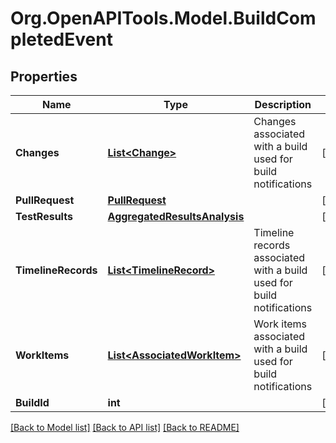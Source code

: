 # Org.OpenAPITools.Model.BuildCompletedEvent

## Properties

Name | Type | Description | Notes
------------ | ------------- | ------------- | -------------
**Changes** | [**List&lt;Change&gt;**](Change.md) | Changes associated with a build used for build notifications | [optional] 
**PullRequest** | [**PullRequest**](PullRequest.md) |  | [optional] 
**TestResults** | [**AggregatedResultsAnalysis**](AggregatedResultsAnalysis.md) |  | [optional] 
**TimelineRecords** | [**List&lt;TimelineRecord&gt;**](TimelineRecord.md) | Timeline records associated with a build used for build notifications | [optional] 
**WorkItems** | [**List&lt;AssociatedWorkItem&gt;**](AssociatedWorkItem.md) | Work items associated with a build used for build notifications | [optional] 
**BuildId** | **int** |  | [optional] 

[[Back to Model list]](../README.md#documentation-for-models) [[Back to API list]](../README.md#documentation-for-api-endpoints) [[Back to README]](../README.md)

